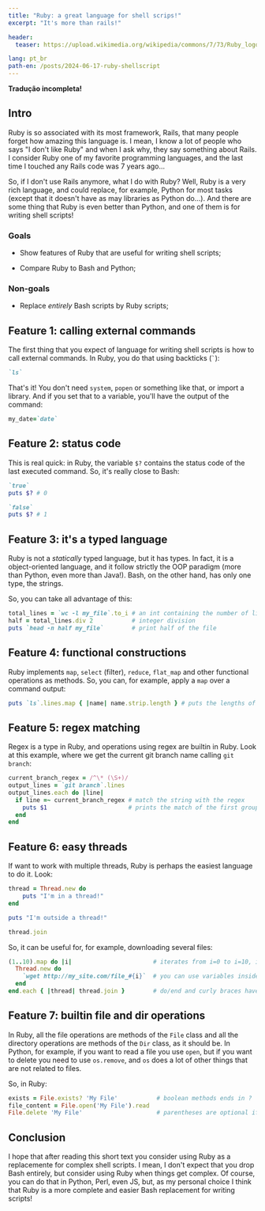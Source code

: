 ```yaml
---
title: "Ruby: a great language for shell scrips!"
excerpt: "It's more than rails!"

header:
  teaser: https://upload.wikimedia.org/wikipedia/commons/7/73/Ruby_logo.svg

lang: pt_br
path-en: /posts/2024-06-17-ruby-shellscript
---
```


**Tradução incompleta!**

## Intro

Ruby is so associated with its most framework, Rails, that many people forget
how amazing this language is. I mean, I know a lot of people who says "I don't
like Ruby" and when I ask why, they say something about Rails. I consider Ruby
one of my favorite programming languages, and the last time I touched any Rails
code was 7 years ago...

So, if I don't use Rails anymore, what I do with Ruby? Well, Ruby is a very rich
language, and could replace, for example, Python for most tasks (except that it
doesn't have as may libraries as Python do...). And there are some thing that
Ruby is even better than Python, and one of them is for writing shell scripts!

### Goals

- Show features of Ruby that are useful for writing shell scripts;

- Compare Ruby to Bash and Python;

### Non-goals

- Replace _entirely_ Bash scripts by Ruby scripts;

## Feature 1: calling external commands

The first thing that you expect of language for writing shell scripts is how to
call external commands. In Ruby, you do that using backticks (`` ` ``):

~~~ruby
`ls`
~~~

That's it! You don't need `system`, `popen` or something like that, or import
a library. And if you set that to a variable, you'll have the output of the
command:

~~~ruby
my_date=`date`
~~~

## Feature 2: status code

This is real quick: in Ruby, the variable `$?` contains the status code of the
last executed command. So, it's really close to Bash:

~~~ruby
`true`
puts $? # 0

`false`
puts $? # 1
~~~

## Feature 3: it's a typed language

Ruby is not a _statically_ typed language, but it has types. In fact, it is a
object-oriented language, and it follow strictly the OOP paradigm (more than
Python, even more than Java!). Bash, on the other hand, has only one type, the
strings.

So, you can take all advantage of this:

~~~ruby
total_lines = `wc -l my_file`.to_i # an int containing the number of lines of a file
half = total_lines.div 2           # integer division
puts `head -n half my_file`        # print half of the file
~~~

## Feature 4: functional constructions

Ruby implements `map`, `select` (filter), `reduce`, `flat_map` and other
functional operations as methods. So, you can, for example, apply a `map` over a
command output:

~~~ruby
puts `ls`.lines.map { |name| name.strip.length } # puts the lengths of the filenames
~~~

## Feature 5: regex matching

Regex is a type in Ruby, and operations using regex are builtin in Ruby. Look at
this example, where we get the current git branch name calling `git branch`:

~~~ruby
current_branch_regex = /^\* (\S+)/
output_lines = `git branch`.lines
output_lines.each do |line|
  if line =~ current_branch_regex # match the string with the regex
    puts $1                       # prints the match of the first group  
  end
end
~~~

## Feature 6: easy threads

If want to work with multiple threads, Ruby is perhaps the easiest language to
do it. Look:

~~~ruby
thread = Thread.new do
    puts "I'm in a thread!"
end

puts "I'm outside a thread!"

thread.join
~~~

So, it can be useful for, for example, downloading several files:

~~~ruby
(1..10).map do |i|                       # iterates from i=0 to i=10, inclusive
  Thread.new do
    `wget http://my_site.com/file_#{i}`  # you can use variables inside commands!  
  end
end.each { |thread| thread.join }        # do/end and curly braces have the same purpose!
~~~


## Feature 7: builtin file and dir operations

In Ruby, all the file operations are methods of the `File` class and all the
directory operations are methods of the `Dir` class, as it should be. In Python,
for example, if you want to read a file you use `open`, but if you want to
delete you need to use `os.remove`, and `os` does a lot of other things that are
not related to files.

So, in Ruby:

~~~ruby
exists = File.exists? 'My File'           # boolean methods ends in ?
file_content = File.open('My File').read
File.delete 'My File'                     # parentheses are optional if it's not ambiguous
~~~

## Conclusion

I hope that after reading this short text you consider using Ruby as a
replacemente for complex shell scripts. I mean, I don't expect that you drop
Bash entirely, but consider using Ruby when things get complex. Of course, you
can do that in Python, Perl, even JS, but, as my personal choice I think that
Ruby is a more complete and easier Bash replacement for writing scripts!
